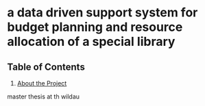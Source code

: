 # a data driven support system for budget planning and resource allocation of a special library

## Table of Contents
1. [About the Project](#about-the-project)


master thesis at th wildau


